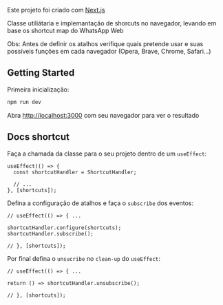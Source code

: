 Este projeto foi criado com [Next.js](https://nextjs.org/)

Classe utiliátaria e implemantação de shorcuts no navegador, levando em base os shortcut map do WhatsApp Web

Obs: Antes de definir os atalhos verifique quais pretende usar e suas possíveis funções em cada navegador (Opera, Brave, Chrome, Safari...)

## Getting Started

Primeira inicialização:

```bash
npm run dev
```

Abra [http://localhost:3000](http://localhost:3000) com seu navegador para ver o resultado

## Docs shortcut

Faça a chamada da classe para o seu projeto dentro de um `useEffect`:

```tsx
useEffect(() => {
  const shortcutHandler = ShortcutHandler;

  // ...
}, [shortcuts]);
```

Defina a configuração de atalhos e faça o `subscribe` dos eventos:

```tsx
// useEffect(() => { ...

shortcutHandler.configure(shortcuts);
shortcutHandler.subscribe();

// }, [shortcuts]);
```

Por final defina o `unsucribe` no `clean-up` do `useEffect`:

```tsx
// useEffect(() => { ...

return () => shortcutHandler.unsubscribe();

// }, [shortcuts]);
```
